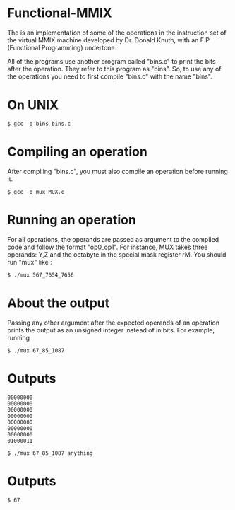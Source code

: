# Functional-MMIX

The is an implementation of some of the operations in the instruction set of the virtual MMIX machine developed by Dr. Donald Knuth, with an F.P (Functional Programming) undertone.

All of the programs use another program called "bins.c" to print the bits after the operation. They refer to this program as "bins". So, to use any of the operations you need to first compile "bins.c" with the name "bins". 

# On UNIX
```console
$ gcc -o bins bins.c
```

# Compiling an operation
After compiling "bins.c", you must also compile an operation before running it.

```console
$ gcc -o mux MUX.c
```

# Running an operation
For all operations, the operands are passed as argument to the compiled code and follow the format "op0_op1". For instance, MUX takes three operands: Y,Z and the octabyte in the special mask register rM. You should run "mux" like :

```console
$ ./mux 567_7654_7656
```

# About the output
Passing any other argument after the expected operands of an operation prints the output as an unsigned integer instead of in bits. For example, running

```console
$ ./mux 67_85_1087
```

# Outputs 
```console
00000000
00000000
00000000
00000000
00000000
00000000
00000000
01000011
```

```console
$ ./mux 67_85_1087 anything
```

# Outputs
```console
$ 67
```


